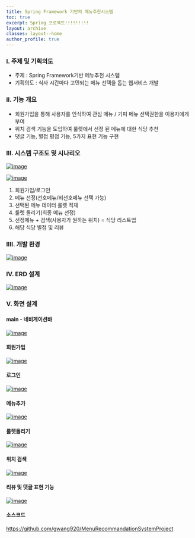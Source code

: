 ```yaml
---
title: Spring Framework 기반의 메뉴추천시스템
toc: true
excerpt: Spring 프로젝트!!!!!!!!!
layout: archive
classes: layout--home
author_profile: true
---
```




### I. 주제 및 기획의도

- 주제 : Spring Framework기반 메뉴추천 시스템
- 기획의도 : 식사 시간마다 고민되는 메뉴 선택을 돕는 웹서비스 개발

### II. 기능 개요

- 회원가입을 통해 사용자를 인식하여 관심 메뉴 / 기피 메뉴 선택권한을 이용자에게 부여
- 위치 검색 기능을 도입하여 룰렛에서 선정 된 메뉴에 대한 식당 추천
- 댓글 기능, 별점 평점 기능, 5가지 표현 기능 구현

### III. 시스템 구조도 및 시나리오

[![image](https://user-images.githubusercontent.com/49560745/101629531-d9ca8180-3a64-11eb-9787-5cfe40075abd.png)](https://user-images.githubusercontent.com/49560745/101629531-d9ca8180-3a64-11eb-9787-5cfe40075abd.png)

[![image](https://user-images.githubusercontent.com/49560745/102046855-861eb600-3e1f-11eb-91fa-54911180a94c.png)](https://user-images.githubusercontent.com/49560745/102046855-861eb600-3e1f-11eb-91fa-54911180a94c.png)

1. 회원가입/로그인
2. 메뉴 선정(선호메뉴/비선호메뉴 선택 가능)
3. 선택된 메뉴 데이터 룰렛 적재
4. 룰렛 돌리기(최종 메뉴 선정)
5. 선정메뉴 + 검색(사용자가 원하는 위치) = 식당 리스트업
6. 해당 식당 별점 및 리뷰



### IIII. 개발 환경

[![image](https://user-images.githubusercontent.com/49560745/101629583-efd84200-3a64-11eb-9793-8a3312ee1664.png)](https://user-images.githubusercontent.com/49560745/101629583-efd84200-3a64-11eb-9793-8a3312ee1664.png)

### IV. ERD 설계

[![image](https://user-images.githubusercontent.com/49560745/101631109-2dd66580-3a67-11eb-8ee2-5a6c955b6d58.png)](https://user-images.githubusercontent.com/49560745/101631109-2dd66580-3a67-11eb-8ee2-5a6c955b6d58.png)

### V. 화면 설계

#### main - 네비게이션바

[![image](https://user-images.githubusercontent.com/49560745/101631569-e56b7780-3a67-11eb-8841-f1237112aaa9.png)](https://user-images.githubusercontent.com/49560745/101631569-e56b7780-3a67-11eb-8841-f1237112aaa9.png)

#### 회원가입

[![image](https://user-images.githubusercontent.com/49560745/101631642-046a0980-3a68-11eb-86f7-a9970b52fa7a.png)](https://user-images.githubusercontent.com/49560745/101631642-046a0980-3a68-11eb-86f7-a9970b52fa7a.png)

#### 로그인

[![image](https://user-images.githubusercontent.com/49560745/101631612-f4522a00-3a67-11eb-920e-a5bca6ef3af9.png)](https://user-images.githubusercontent.com/49560745/101631612-f4522a00-3a67-11eb-920e-a5bca6ef3af9.png)

#### 메뉴추가

[![image](https://user-images.githubusercontent.com/49560745/101631717-26638c00-3a68-11eb-9066-9d6291afc9d6.png)](https://user-images.githubusercontent.com/49560745/101631717-26638c00-3a68-11eb-9066-9d6291afc9d6.png)

#### 룰렛돌리기

[![image](https://user-images.githubusercontent.com/49560745/101631860-63c81980-3a68-11eb-820b-9bd412e98bb2.png)](https://user-images.githubusercontent.com/49560745/101631860-63c81980-3a68-11eb-820b-9bd412e98bb2.png)

#### 위치 검색

[![image](https://user-images.githubusercontent.com/49560745/101631896-74788f80-3a68-11eb-9260-2cacc51facf3.png)](https://user-images.githubusercontent.com/49560745/101631896-74788f80-3a68-11eb-9260-2cacc51facf3.png)

#### 리뷰 및 댓글 표현 기능

[![image](https://user-images.githubusercontent.com/49560745/101631953-865a3280-3a68-11eb-9814-5251fb7777da.png)](https://user-images.githubusercontent.com/49560745/101631953-865a3280-3a68-11eb-9814-5251fb7777da.png)



#### 소스코드

https://github.com/gwang920/MenuRecommandationSystemProject